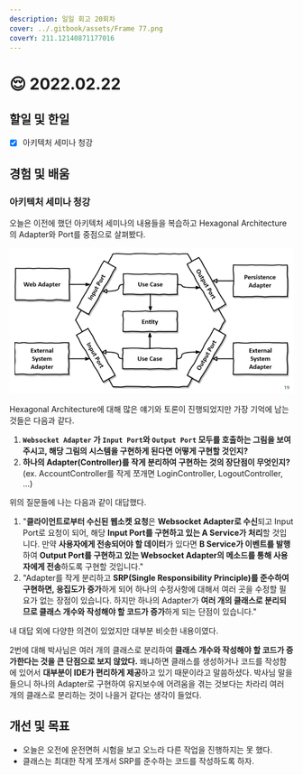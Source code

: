 ```yaml
---
description: 일일 회고 20회차
cover: ../.gitbook/assets/Frame 77.png
coverY: 211.12140871177016
---
```


# 😌 2022.02.22

## 할일 및 한일

* [x] 아키텍처 세미나 청강

## 경험 및 배움

### 아키텍처 세미나 청강

오늘은 이전에 했던 아키텍처 세미나의 내용들을 복습하고 Hexagonal Architecture의 Adapter와 Port를 중점으로 살펴봤다.

![Hexagonal Architecture](<../.gitbook/assets/image (2) (1) (1).png>)

Hexagonal Architecture에 대해 많은 얘기와 토론이 진행되었지만 가장 기억에 남는 것들은 다음과 같다.

1. **`Websocket Adapter` 가 `Input Port`와 `Output Port` 모두를 호출하는 그림을 보여주시고, 해당 그림의 시스템을 구현하게 된다면 어떻게 구현할 것인지?**
2. **하나의 Adapter(Controller)를 작게 분리하여 구현하는 것의 장단점이 무엇인지?** (ex. AccountController를 작게 쪼개면 LoginController, LogoutController, ...)



위의 질문들에 나는 다음과 같이 대답했다.

1. "**클라이언트로부터 수신된 웹소켓 요청**은 **Websocket Adapter로 수신**되고 Input Port로 요청이 되어, 해당 **Input Port를 구현하고 있는 A Service가 처리**할 것입니다. 만약 **사용자에게 전송되어야 할 데이터**가 있다면 **B Service가 이벤트를 발행**하여 **Output Port를 구현하고 있는 Websocket Adapter의 메소드를 통해 사용자에게 전송**하도록 구현할 것입니다."
2. "Adapter를 작게 분리하고 **SRP(Single Responsibility Principle)를 준수하여 구현하면, 응집도가 증가**하게 되어 하나의 수정사항에 대해서 여러 곳을 수정할 필요가 없는 장점이 있습니다. 하지만 하나의 Adapter가 **여러 개의 클래스로 분리되므로 클래스 개수와 작성해야 할 코드가 증가**하게 되는 단점이 있습니다."



내 대답 외에 다양한 의견이 있었지만 대부분 비슷한 내용이였다.&#x20;

2번에 대해 박사님은 여러 개의 클래스로 분리하여 **클래스 개수와 작성해야 할 코드가 증가한다는 것을 큰 단점으로 보지 않았다.** 왜냐하면 클래스를 생성하거나 코드를 작성함에 있어서 **대부분이 IDE가 편리하게 제공**하고 있기 때문이라고 말씀하셨다. 박사님 말을 들으니 하나의 Adapter로 구현하여 유지보수에 어려움을 겪는 것보다는 차라리 여러 개의 클래스로 분리하는 것이 나을거 같다는 생각이 들었다.



## 개선 및 목표

* 오늘은 오전에 운전면허 시험을 보고 오느라 다른 작업을 진행하지는 못 했다.
* 클래스는 최대한 작게 쪼개서 SRP를 준수하는 코드를 작성하도록 하자.

